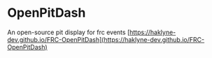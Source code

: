 # OpenPitDash

An open-source pit display for frc events
[https://haklyne-dev.github.io/FRC-OpenPitDash](https://haklyne-dev.github.io/FRC-OpenPitDash)
